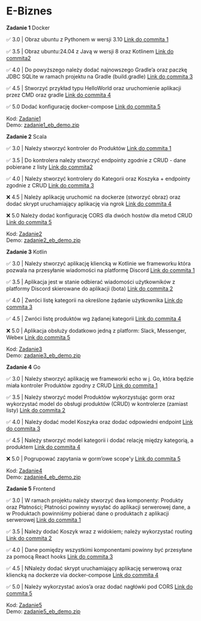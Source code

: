 # E-Biznes

**Zadanie 1** Docker

:white_check_mark: 3.0 | Obraz ubuntu z Pythonem w wersji 3.10 [Link do commita 1](https://github.com/kreciszj/e-biznes/commit/6f28b05109c240d68d841c38e0db4ea354f14379)

:white_check_mark: 3.5 | Obraz ubuntu:24.04 z Javą w wersji 8 oraz Kotlinem [Link do commita2 ](https://github.com/kreciszj/e-biznes/commit/6f28b05109c240d68d841c38e0db4ea354f14379)

:white_check_mark: 4.0 | Do powyższego należy dodać najnowszego Gradle’a oraz paczkę JDBC SQLite w ramach projektu na Gradle (build.gradle) [Link do commita 3](https://github.com/kreciszj/e-biznes/commit/6f28b05109c240d68d841c38e0db4ea354f14379)

:white_check_mark: 4.5 | Stworzyć przykład typu HelloWorld oraz uruchomienie aplikacji przez CMD oraz gradle [Link do commita 4](https://github.com/kreciszj/e-biznes/commit/6f28b05109c240d68d841c38e0db4ea354f14379)

:white_check_mark: 5.0 Dodać konfigurację docker-compose [Link do commita 5](https://github.com/kreciszj/e-biznes/commit/6f28b05109c240d68d841c38e0db4ea354f14379)

Kod: [Zadanie1](./zadanie1/) <br>
Demo: [zadanie1_eb_demo.zip](./demos/zadanie1_eb_demo.zip)

**Zadanie 2** Scala

:white_check_mark: 3.0 | Należy stworzyć kontroler do Produktów [Link do commita 1](https://github.com/kreciszj/e-biznes/commit/b9666627df8fb85c1ec1cc029a17b26401bdba51)

:white_check_mark: 3.5 | Do kontrolera należy stworzyć endpointy zgodnie z CRUD - dane pobierane z listy [Link do commita2 ](https://github.com/kreciszj/e-biznes/commit/92e7b874d69bfc25d7c9584c46f303acad1477a8)

:white_check_mark: 4.0 | Należy stworzyć kontrolery do Kategorii oraz Koszyka + endpointy zgodnie z CRUD [Link do commita 3](https://github.com/kreciszj/e-biznes/commit/a3e87f6ba4765a8f2662831c71cce3bb97b9e142)

:x: 4.5 | Należy aplikację uruchomić na dockerze (stworzyć obraz) oraz dodać skrypt uruchamiający aplikację via ngrok [Link do commita 4](https://github.com/kreciszj/e-biznes/commit/)

:x: 5.0 Należy dodać konfigurację CORS dla dwóch hostów dla metod CRUD [Link do commita 5](https://github.com/kreciszj/e-biznes/commit/)

Kod: [Zadanie2](./zadanie2/) <br>
Demo: [zadanie2_eb_demo.zip](./demos/zadanie2_eb_demo.zip)


**Zadanie 3** Kotlin

:white_check_mark: 3.0 | Należy stworzyć aplikację kliencką w Kotlinie we frameworku która pozwala na przesyłanie wiadomości na platformę Discord [Link do commita 1](https://github.com/kreciszj/e-biznes/commit/44589ed7082d403b919dbf00e28707bd95c2d8bc)

:white_check_mark: 3.5 | Aplikacja jest w stanie odbierać wiadomości użytkowników z platformy Discord skierowane do aplikacji (bota) [Link do commita 2](https://github.com/kreciszj/e-biznes/commit/e3fa6453d20f65548f37be58394d20f16962d52d)

:white_check_mark: 4.0 | Zwróci listę kategorii na określone żądanie użytkownika [Link do commita 3](https://github.com/kreciszj/e-biznes/commit/cf3a26b1cf12bed8cf523461aa519ea35b96a8c2)

:white_check_mark: 4.5 | Zwróci listę produktów wg żądanej kategorii [Link do commita 4](https://github.com/kreciszj/e-biznes/commit/5462b4c5aa50a3c7c74b8da01407a6e2af3ef061)

:x: 5.0 | Aplikacja obsłuży dodatkowo jedną z platform: Slack, Messenger, Webex [Link do commita 5]()

Kod: [Zadanie3](./zadanie3/) <br>
Demo: [zadanie3_eb_demo.zip](./demos/zadanie3_eb_demo.zip)

**Zadanie 4** Go

:white_check_mark: 3.0 | Należy stworzyć aplikację we frameworki echo w j. Go, która będzie miała kontroler Produktów zgodny z CRUD [Link do commita 1](https://github.com/kreciszj/e-biznes/commit/1b57dadf3aed8c9705f7d7b62947af263b8db016)

:white_check_mark: 3.5 | Należy stworzyć model Produktów wykorzystując gorm oraz wykorzystać model do obsługi produktów (CRUD) w kontrolerze (zamiast listy) [Link do commita 2](https://github.com/kreciszj/e-biznes/commit/26b8b285e3610e184ca5a9cb141d2d4ba38fbc19)

:white_check_mark: 4.0 | Należy dodać model Koszyka oraz dodać odpowiedni endpoint [Link do commita 3](https://github.com/kreciszj/e-biznes/commit/9ef863bf0a29205492239c64cafc92c2dbc3ff78)

:white_check_mark: 4.5 | Należy stworzyć model kategorii i dodać relację między kategorią, a produktem [Link do commita 4](https://github.com/kreciszj/e-biznes/commit/67f57be554885eb134d812180eec6c87f6735cad)

:x: 5.0 | Pogrupować zapytania w gorm’owe scope'y [Link do commita 5]()

Kod: [Zadanie4](./zadanie4/) <br>
Demo: [zadanie4_eb_demo.zip](./demos/zadanie4_eb_demo.zip)

**Zadanie 5** Frontend

:white_check_mark: 3.0 | W ramach projektu należy stworzyć dwa komponenty: Produkty oraz Płatności; Płatności powinny wysyłać do aplikacji serwerowej dane, a w Produktach powinniśmy pobierać dane o produktach z aplikacji serwerowej [Link do commita 1](https://github.com/kreciszj/e-biznes/commit/5fb66928854237596374af0c1f93dc2a3b18daa8)

:white_check_mark: 3.5 | Należy dodać Koszyk wraz z widokiem; należy wykorzystać routing [Link do commita 2](https://github.com/kreciszj/e-biznes/commit/ce24711845eac1ac97bc160e756fde847cb88ca2)

:white_check_mark: 4.0 | Dane pomiędzy wszystkimi komponentami powinny być przesyłane za pomocą React hooks [Link do commita 3](https://github.com/kreciszj/e-biznes/commit/0b4934feee67f16030ed172a5644d31cbfd96095)

:white_check_mark: 4.5 | NNależy dodać skrypt uruchamiający aplikację serwerową oraz kliencką na dockerze via docker-compose [Link do commita 4](https://github.com/kreciszj/e-biznes/commit/e5c9428f262ad0909d824f92eaecff74807356da)

:white_check_mark: 5.0 | Należy wykorzystać axios’a oraz dodać nagłówki pod CORS [Link do commita 5](https://github.com/kreciszj/e-biznes/commit/d7dbfc5ac27b78618b9cb4bcf4a60d2b3d32168e)

Kod: [Zadanie5](./zadanie5/) <br>
Demo: [zadanie5_eb_demo.zip](./demos/zadanie5_eb_demo.zip)